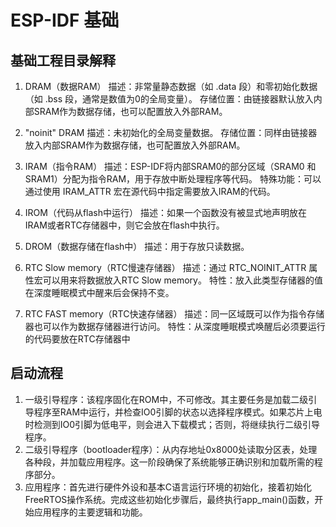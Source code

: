 # ESP-IDF 基础


## 基础工程目录解释

1. DRAM（数据RAM）
描述：非常量静态数据（如 .data 段）和零初始化数据（如 .bss 段，通常是数值为0的全局变量）。
存储位置：由链接器默认放入内部SRAM作为数据存储，也可以配置放入外部RAM。

2. "noinit" DRAM
描述：未初始化的全局变量数据。
存储位置：同样由链接器放入内部SRAM作为数据存储，也可配置放入外部RAM。

3. IRAM（指令RAM）
描述：ESP-IDF将内部SRAM0的部分区域（SRAM0 和 SRAM1）分配为指令RAM，用于存放中断处理程序等代码。
特殊功能：可以通过使用 IRAM_ATTR 宏在源代码中指定需要放入IRAM的代码。

4. IROM（代码从flash中运行）
描述：如果一个函数没有被显式地声明放在IRAM或者RTC存储器中，则它会放在flash中执行。

5. DROM（数据存储在flash中）
描述：用于存放只读数据。

6. RTC Slow memory（RTC慢速存储器）
描述：通过 RTC_NOINIT_ATTR 属性宏可以用来将数据放入RTC Slow memory。
特性：放入此类型存储器的值在深度睡眠模式中醒来后会保持不变。

7. RTC FAST memory（RTC快速存储器）
描述：同一区域既可以作为指令存储器也可以作为数据存储器进行访问。
特性：从深度睡眠模式唤醒后必须要运行的代码要放在RTC存储器中

## 启动流程
1. 一级引导程序：该程序固化在ROM中，不可修改。其主要任务是加载二级引导程序至RAM中运行，并检查IO0引脚的状态以选择程序模式。如果芯片上电时检测到IO0引脚为低电平，则会进入下载模式；否则，将继续执行二级引导程序。
2. 二级引导程序（bootloader程序）：从内存地址0x8000处读取分区表，处理各种段，并加载应用程序。这一阶段确保了系统能够正确识别和加载所需的程序部分。
3. 应用程序：首先进行硬件外设和基本C语言运行环境的初始化，接着初始化FreeRTOS操作系统。完成这些初始化步骤后，最终执行app_main()函数，开始应用程序的主要逻辑和功能。